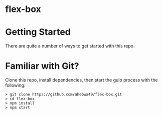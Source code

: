 # flex-box

# Getting Started

There are quite a number of ways to get started with this repo.

# Familiar with Git?
Clone this repo, install dependencies, then start the gulp process with
the following:

```
> git clone https://github.com/ahebwa49/flex-box.git
> cd flex-box
> npm install
> npm start
```
